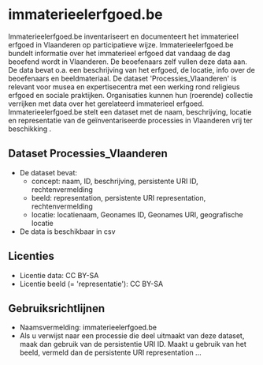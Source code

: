 # immaterieelerfgoed.be
Immaterieelerfgoed.be inventariseert en documenteert het immaterieel erfgoed in Vlaanderen op participatieve wijze. Immaterieelerfgoed.be bundelt informatie over het immaterieel erfgoed dat vandaag de dag beoefend wordt in Vlaanderen. De beoefenaars zelf vullen deze data aan. De data bevat o.a. een beschrijving van het erfgoed, de locatie, info over de beoefenaars en beeldmateriaal.
De dataset 'Processies_Vlaanderen' is relevant voor musea en expertisecentra met een werking rond religieus erfgoed en sociale praktijken. Organisaties kunnen hun (roerende) collectie verrijken met data over het gerelateerd immaterieel erfgoed. Immaterieelerfgoed.be stelt een dataset met de naam, beschrijving, locatie en representatie van de geïnventariseerde processies in Vlaanderen vrij ter beschikking .

## Dataset Processies_Vlaanderen
* De dataset bevat:
  * concept: naam, ID, beschrijving, persistente URI ID, rechtenvermelding
  * beeld: representation, persistente URI representation, rechtenvermelding
  * locatie: locatienaam, Geonames ID, Geonames URI, geografische locatie
* De data is beschikbaar in csv

## Licenties
* Licentie data: CC BY-SA
* Licentie beeld (= 'representatie'): CC BY-SA

## Gebruiksrichtlijnen
* Naamsvermelding: immaterieelerfgoed.be
* Als u verwijst naar een processie die deel uitmaakt van deze dataset, maak dan gebruik van de persistentie URI ID.
Maakt u gebruik van het beeld, vermeld dan de persistente URI representation ...
